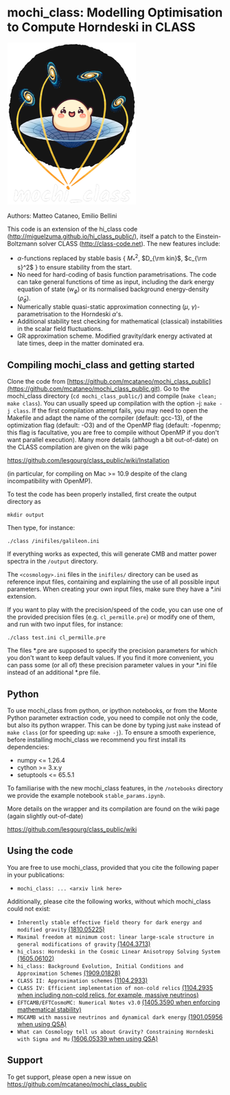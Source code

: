 mochi_class: Modelling Optimisation to Compute Horndeski in CLASS
==============================================

<p align="left">
  <img src="logos/mochi_class_logo_github_black_back.png" alt="mochi_class logo" width="300" />
</p>

Authors: Matteo Cataneo, Emilio Bellini

This code is an extension of the hi_class code (http://miguelzuma.github.io/hi_class_public/), itself a patch to the Einstein-Boltzmann solver CLASS (http://class-code.net). The new features include:

  * $\alpha$-functions replaced by stable basis \{ $M_{\ast}^2$, $D_{\rm kin}$, $c_{\rm s}^2$ \} to ensure stability from the start.
  * No need for hard-coding of basis function parametrisations. The code can take general functions of time as input, including the dark energy equation of state ($w_\phi$) or its normalised background energy-density ($\tilde\rho_\phi$).
  * Numerically stable quasi-static approximation connecting ($\mu$, $\gamma$)-parametrisation to the Horndeski $\alpha$'s. 
  * Additional stability test checking for mathematical (classical) instabilities in the scalar field fluctuations.
  * GR approximation scheme. Modified gravity/dark energy activated at late times, deep in the matter dominated era.


Compiling mochi_class and getting started
-----------------------------------

Clone the code from [https://github.com/mcataneo/mochi_class_public](https://github.com/mcataneo/mochi_class_public.git). 
Go to the mochi_class directory (`cd mochi_class_public/`) and compile (`make clean;
make class`). You can usually speed up compilation with the option -j:
`make -j class`. If the first compilation attempt fails, you may need to
open the Makefile and adapt the name of the compiler (default: gcc-13),
of the optimization flag (default: -O3) and of the OpenMP
flag (default: -fopenmp; this flag is facultative, you are free to
compile without OpenMP if you don't want parallel execution). 
Many more details (although a bit out-of-date) on the CLASS compilation are given on the
wiki page

https://github.com/lesgourg/class_public/wiki/Installation

(in particular, for compiling on Mac >= 10.9 despite of the clang
incompatibility with OpenMP).

To test the code has been properly installed, first create the output directory as

    mkdir output

Then type, for instance:

    ./class /inifiles/galileon.ini

If everything works as expected, this will generate CMB and matter power spectra in the `/output` directory.

The `<cosmology>.ini` files in the `inifiles/` directory can be used as reference input files, containing and
explaining the use of all possible input parameters. When creating
your own input files, make sure they have a *.ini
extension.

If you want to play with the precision/speed of the code, you can use
one of the provided precision files (e.g. `cl_permille.pre`) or modify
one of them, and run with two input files, for instance:

    ./class test.ini cl_permille.pre

The files *.pre are supposed to specify the precision parameters for
which you don't want to keep default values. If you find it more
convenient, you can pass some (or all of) these precision parameter values in your *.ini
file instead of an additional *.pre file.

Python
------

To use mochi_class from python, or ipython notebooks, or from the Monte
Python parameter extraction code, you need to compile not only the
code, but also its python wrapper. This can be done by typing just
`make` instead of `make class` (or for speeding up: `make -j`). To ensure 
a smooth experience, before installing mochi_class we recommend you first install 
its dependencies:

  * numpy <= 1.26.4
  * cython >= 3.x.y
  * setuptools <= 65.5.1

To familiarise with the new mochi_class features, in the `/notebooks` directory we provide the example notebook `stable_params.ipynb`.

More details on the wrapper and its compilation are found on the wiki page (again slightly out-of-date)

https://github.com/lesgourg/class_public/wiki


Using the code
--------------

You are free to use mochi_class, provided that you cite the following paper in your publications: 

  * `mochi_class: ... <arxiv link here>`

Additionally, please cite the following works, without which mochi_class could not exist:

  * `Inherently stable effective field theory for dark energy and modified gravity` [(1810.05225)](https://arxiv.org/abs/1810.05225)
  * `Maximal freedom at minimum cost: linear large-scale structure in general modifications of gravity` [(1404.3713)](https://arxiv.org/abs/1404.3713)
  * `hi_class: Horndeski in the Cosmic Linear Anisotropy Solving System` [(1605.06102)](https://arxiv.org/abs/1605.06102)
  * `hi_class: Background Evolution, Initial Conditions and Approximation Schemes` [(1909.01828)](https://arxiv.org/abs/1909.01828)
  * `CLASS II: Approximation schemes` [(1104.2933)](http://arxiv.org/abs/1104.2933)
  * `CLASS IV: Efficient implementation of non-cold relics` [(1104.2935 when including non-cold relics, for example, massive neutrinos)](https://arxiv.org/abs/1104.2935)
  * `EFTCAMB/EFTCosmoMC: Numerical Notes v3.0` [(1405.3590 when enforcing mathematical stability)](https://arxiv.org/abs/1405.3590)
  * `MGCAMB with massive neutrinos and dynamical dark energy` [(1901.05956 when using QSA)](https://arxiv.org/abs/1901.05956)
  * `What can Cosmology tell us about Gravity? Constraining Horndeski with Sigma and Mu` [(1606.05339 when using QSA)](https://arxiv.org/abs/1606.05339)

Support
-------

To get support, please open a new issue on https://github.com/mcataneo/mochi_class_public
